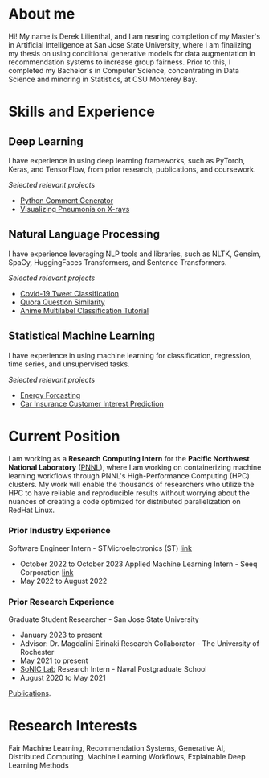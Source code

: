 # About me

Hi! My name is Derek Lilienthal, and I am nearing completion of my Master's in Artificial Intelligence at San Jose State University, where I am finalizing my thesis on using conditional generative models for data augmentation in recommendation systems to increase group fairness. Prior to this, I completed my Bachelor's in Computer Science, concentrating in Data Science and minoring in Statistics, at CSU Monterey Bay.

# Skills and Experience

## Deep Learning

I have experience in using deep learning frameworks, such as PyTorch, Keras, and TensorFlow, from prior research, publications, and coursework. 

*Selected relevant projects*
- [Python Comment Generator](https://github.com/dblilienthal/Python-Function-Commenter)
- [Visualizing Pneumonia on X-rays](https://github.com/dblilienthal/Visualizing-Pneumonia-using-Deep-Learning)

## Natural Language Processing

I have experience leveraging NLP tools and libraries, such as NLTK, Gensim, SpaCy, HuggingFaces Transformers, and Sentence Transformers.  

*Selected relevant projects*
- [Covid-19 Tweet Classification](https://github.com/dblilienthal/Multiclass-Text-Classification-with-DistilBERT-on-COVID-19-Tweets/blob/main/Multiclass%20Text%20Classification%20with%20DistilBERT%20on%20COVID-19%20Tweets.ipynb)
- [Quora Question Similarity](https://github.com/dblilienthal/Identifying-Quora-Question-Pairs/tree/main)
- [Anime Multilabel Classification Tutorial](https://github.com/dblilienthal/Multi-Label-Classification-Tutorial-for-NLP/blob/main/Multi-Label%20NLP.ipynb)

## Statistical Machine Learning

I have experience in using machine learning for classification, regression, time series, and unsupervised tasks.   

*Selected relevant projects*
- [Energy Forcasting](https://github.com/dblilienthal/Household-Energy-Forecasting/blob/main/Household%20Energy%20Modeling.ipynb)
- [Car Insurance Customer Interest Prediction](https://github.com/dblilienthal/Machine-Learning-Projects/blob/main/car_insurance_predictions.ipynb)

# Current Position

I am working as a **Research Computing Intern** for the **Pacific Northwest National Laboratory** ([PNNL](https://www.pnnl.gov/)), where I am working on containerizing machine learning workflows through PNNL's High-Performance Computing (HPC) clusters. My work will enable the thousands of researchers who utilize the HPC to have reliable and reproducible results without worrying about the nuances of creating a code optimized for distributed parallelization on RedHat Linux. 

### Prior Industry Experience

Software Engineer Intern - STMicroelectronics (ST) [link](https://www.st.com/)
- October 2022 to October 2023
Applied Machine Learning Intern - Seeq Corporation [link](https://www.seeq.com/)
- May 2022 to August 2022

### Prior Research Experience

Graduate Student Researcher - San Jose State University
- January 2023 to present
- Advisor: Dr. Magdalini Eirinaki
Research Collaborator - The University of Rochester
- May 2021 to present
- [SoNIC Lab](https://www.piazzalab.com/)
Research Intern - Naval Postgraduate School
- August 2020 to May 2021 

[Publications](./publications.html).

# Research Interests

Fair Machine Learning, Recommendation Systems, Generative AI, Distributed Computing, Machine Learning Workflows, Explainable Deep Learning Methods
